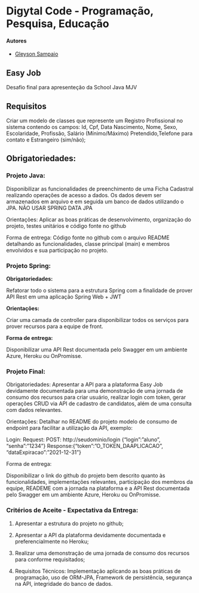 # Digytal Code - Programação, Pesquisa, Educação

#### Autores
- [Gleyson Sampaio](https://github.com/glysns)

## Easy Job
Desafio final para apresenteção da School Java MJV

## Requisitos
Criar um modelo de classes que represente um Registro Profissional no sistema contendo os campos: Id, Cpf, Data Nascimento, Nome, Sexo, Escolaridade, Profissão, Salário (Mínimo/Máximo) Pretendido,Telefone para contato e Estrangeiro (sim/não);


## Obrigatoriedades: 

### Projeto Java: 
Disponibilizar as funcionalidades de preenchimento de uma Ficha Cadastral realizando operações de acesso a dados.
Os dados devem ser armazenados em arquivo e em seguida um banco de dados utilizando o JPA.
NÃO USAR SPRING DATA JPA

Orientações: 
	Aplicar as boas práticas de desenvolvimento, organização do projeto, testes unitários e código fonte no github
	
Forma de entrega:  Código fonte no github com o arquivo README detalhando as funcionalidades, classe principal (main) e membros envolvidos e sua participação no projeto.

### Projeto Spring: 
**Obrigatoriedades:**

Refatorar todo o sistema para a estrutura Spring com a finalidade de prover API Rest em uma aplicação Spring Web + JWT

**Orientações:**

Criar uma camada de controller para disponibilizar todos os serviços para prover recursos para a equipe de front.

**Forma de entrega:**

Disponibilizar uma API Rest documentada pelo Swagger em um ambiente Azure, Heroku ou OnPromisse.

### Projeto Final:
Obrigatoriedades:
Apresentar a API para a plataforma Easy Job devidamente documentada para uma demonstração de uma jornada de consumo dos recursos para criar usuário, realizar login com token, gerar operações CRUD via API de cadastro de candidatos, além de uma consulta com dados relevantes.

Orientações: 
	Detalhar no README do projeto modelo de consumo de endpoint para facilitar a utilização da API, exemplo:

Login:
Request: POST: http://seudominio/login {“login”:”aluno”, “senha”:”1234”}
Response:{“token”:”O_TOKEN_DAAPLICACAO”, “dataExpiracao”:”2021-12-31”}

Forma de entrega: 

Disponibilizar o link do github do projeto bem descrito quanto às funcionalidades, implementações relevantes, participação dos membros da equipe, READEME com a jornada na plataforma e a API Rest documentada pelo Swagger em um ambiente Azure, Heroku ou OnPromisse.

### Critérios de Aceite - Expectativa da Entrega: 

1.	Apresentar a estrutura do projeto no github;

2.	Apresentar a API da plataforma devidamente documentada e preferencialmente no Heroku;

3.	Realizar uma demonstração de uma jornada de consumo dos recursos para conforme requisitados;

4.	Requisitos Técnicos: Implementação aplicando as boas práticas de programação, uso de ORM-JPA, Framework de persistência, segurança na API, integridade do banco de dados. 
 
